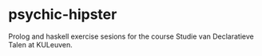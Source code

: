 psychic-hipster
===============

Prolog and haskell exercise sesions for the course Studie van Declaratieve
Talen at KULeuven.
